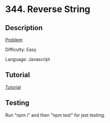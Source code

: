 # 344. Reverse String

## Description

[Problem](https://leetcode.com/problems/reverse-string/)

Difficulty: Easy

Language: Javascript

## Tutorial

[Tutorial](https://youtu.be/OSmN40xDtqw)

## Testing

Run "npm i" and then "npm test" for jest testing.
